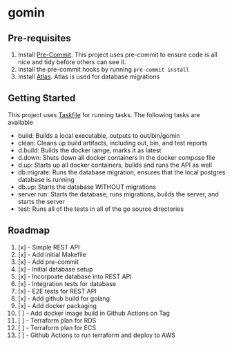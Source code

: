 # gomin

## Pre-requisites

1. Install [Pre-Commit](https://pre-commit.com/).  This project uses pre-commit to ensure code is all nice and tidy before others can see it.
2. Install the pre-commit hooks by running `pre-commit install`
3. Install [Atlas](https://atlasgo.io/getting-started).  Atlas is used for database migrations

## Getting Started

This project uses [Taskfile](https://taskfile.dev/) for running tasks.  The following tasks are available

* build:            Builds a local executable, outputs to out/bin/gomin
* clean:            Cleans up build artifacts, including out, bin, and test reports
* d.build:          Builds the docker iamge, marks it as latest
* d.down:           Shuts down all docker containers in the docker compose file
* d.up:             Starts up all docker containers, builds and runs the API as well
* db.migrate:       Runs the database migration, ensures that the local postgres database is running
* db.up:            Starts the database WITHOUT migrations
* server.run:       Starts the database, runs migrations, builds the server, and starts the server
* test:             Runs all of the tests in all of the go source directories

## Roadmap

1. [x] - Simple REST API
2. [x] - Add initial Makefile
3. [x] - Add pre-commit
4. [x] - Initial database setup
5. [x] - Incorpoate database into REST API
6. [x] - Integration tests for database
7. [x] - E2E tests for REST API
8. [x] - Add github build for golang
9. [x] - Add docker packaging
10. [ ] - Add docker image build in Github Actions on Tag
11. [ ] - Terraform plan for RDS
12. [ ] - Terraform plan for ECS
13. [ ] - Github Actions to run terraform and deploy to AWS
